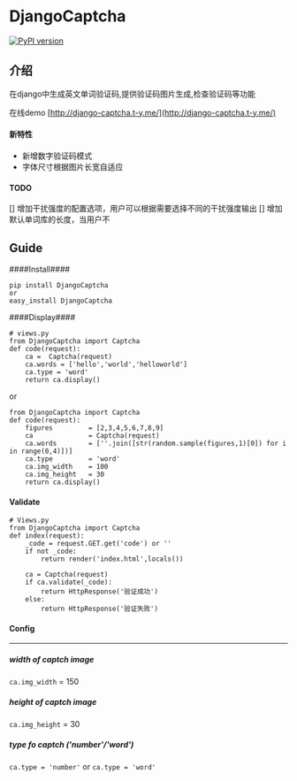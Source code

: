 DjangoCaptcha 
=======================
[![PyPI version](https://badge.fury.io/py/DjangoCaptcha.png)](http://badge.fury.io/py/DjangoCaptcha)


介绍
----
在django中生成英文单词验证码,提供验证码图片生成,检查验证码等功能

在线demo [http://django-captcha.t-y.me/](http://django-captcha.t-y.me/)


#### 新特性
+ 新增数字验证码模式
+ 字体尺寸根据图片长宽自适应

#### TODO
[] 增加干扰强度的配置选项，用户可以根据需要选择不同的干扰强度输出
[] 增加默认单词库的长度，当用户不



Guide
---

####Install####
```
pip install DjangoCaptcha
or
easy_install DjangoCaptcha
```

####Display####

```
# views.py
from DjangoCaptcha import Captcha
def code(request):
    ca =  Captcha(request)
    ca.words = ['hello','world','helloworld']
    ca.type = 'word'
    return ca.display()
```
or 

```
from DjangoCaptcha import Captcha
def code(request):
    figures         = [2,3,4,5,6,7,8,9]
    ca              = Captcha(request)
    ca.words        = [''.join([str(random.sample(figures,1)[0]) for i in range(0,4)])]
    ca.type         = 'word'
    ca.img_width    = 100
    ca.img_height   = 30
    return ca.display()

```

#### Validate ####
```
# Views.py
from DjangoCaptcha import Captcha
def index(request):
    _code = request.GET.get('code') or ''
    if not _code:
        return render('index.html',locals())

    ca = Captcha(request)
    if ca.validate(_code):
        return HttpResponse('验证成功')
    else:
        return HttpResponse('验证失败')
```

#### Config ####
-----
##### width of captch image
`ca.img_width` = 150
##### height of captch image
`ca.img_height` = 30
##### type fo captch ('number'/'word')
`ca.type = 'number'`
or
`ca.type = 'word'`
